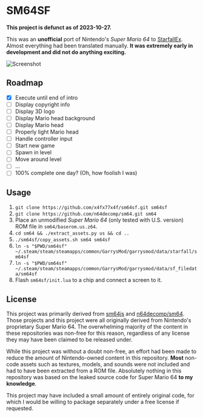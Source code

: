 # SM64SF

**This project is defunct as of 2023-10-27.**

This was an **unofficial** port of Nintendo's *Super Mario 64* to [StarfallEx](https://github.com/thegrb93/StarfallEx). Almost everything had been translated manually. **It was extremely early in development and did not do anything exciting.**

![Screenshot](https://user-images.githubusercontent.com/70858634/118589730-f8008000-b76e-11eb-9c90-0c3befbd37be.png)

## Roadmap

- [x] Execute until end of intro
- [ ] Display copyright info
- [ ] Display 3D logo
- [ ] Display Mario head background
- [ ] Display Mario head
- [ ] Properly light Mario head
- [ ] Handle controller input
- [ ] Start new game
- [ ] Spawn in level
- [ ] Move around level
- [ ] ...
- [ ] 100% complete one day? (Oh, how foolish I was)

## Usage

1. `git clone https://github.com/x4fx77x4f/sm64sf.git sm64sf`
2. `git clone https://github.com/n64decomp/sm64.git sm64`
3. Place an unmodified *Super Mario 64* (only tested with U.S. version) ROM file in `sm64/baserom.us.z64`.
4. `cd sm64 && ./extract_assets.py us && cd ..`
5. `./sm64sf/copy_assets.sh sm64 sm64sf`
6. `ln -s "$PWD/sm64sf" ~/.steam/steam/steamapps/common/GarrysMod/garrysmod/data/starfall/sm64sf`
7. `ln -s "$PWD/sm64sf" ~/.steam/steam/steamapps/common/GarrysMod/garrysmod/data/sf_filedata/sm64sf`
8. Flash `sm64sf/init.lua` to a chip and connect a screen to it.

## License

This project was primarily derived from [sm64js](https://github.com/sm64js/sm64js) and [n64decomp/sm64](https://github.com/n64decomp/sm64). Those projects and this project were all originally derived from Nintendo's proprietary Super Mario 64. The overwhelming majority of the content in these repositories was non-free for this reason, regardless of any license they may have been claimed to be released under.

While this project was without a doubt non-free, an effort had been made to reduce the amount of Nintendo-owned content in this repository. **Most** non-code assets such as textures, models, and sounds were not included and had to have been extracted from a ROM file. Absolutely nothing in this repository was based on the leaked source code for Super Mario 64 **to my knowledge**.

This project may have included a small amount of entirely original code, for which I would be willing to package separately under a free license if requested.
